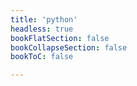 ```yaml
---
title: 'python'
headless: true
bookFlatSection: false
bookCollapseSection: false
bookToC: false

---
```

